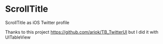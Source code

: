 # ScrollTitle
ScrollTitle as iOS Twitter profile 

Thanks to this project https://github.com/ariok/TB_TwitterUI but I did it with UITableView
